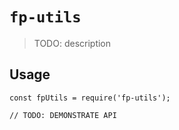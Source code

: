 # `fp-utils`

> TODO: description

## Usage

```
const fpUtils = require('fp-utils');

// TODO: DEMONSTRATE API
```
